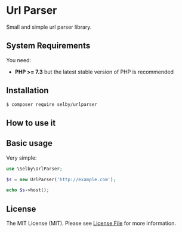 Url Parser
=======

Small and simple url parser library.

System Requirements
-------

You need:

- **PHP >= 7.3** but the latest stable version of PHP is recommended


Installation
--------

```bash
$ composer require selby/urlparser
```

How to use it
--------

## Basic usage

Very simple:

```php
use \Selby\UrlParser;

$s = new UrlParser('http://example.com');

echo $s->host();
```

License
-------

The MIT License (MIT). Please see [License File](LICENSE) for more information.